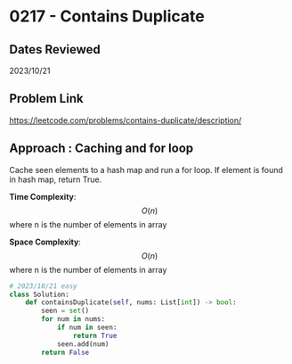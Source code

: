 # 0217 - Contains Duplicate

## Dates Reviewed
2023/10/21

## Problem Link

https://leetcode.com/problems/contains-duplicate/description/

## Approach : Caching and for loop

Cache seen elements to a hash map and run a for loop. If element is found in hash map, return True.

**Time Complexity**: $$O(n)$$
where n is the number of elements in array

**Space Complexity**: $$O(n)$$
where n is the number of elements in array

<TabItem value="python" label="Python">

```python
# 2023/10/21 easy
class Solution:
    def containsDuplicate(self, nums: List[int]) -> bool:
        seen = set()
        for num in nums:
            if num in seen:
                return True
            seen.add(num)
        return False

```
</TabItem>
